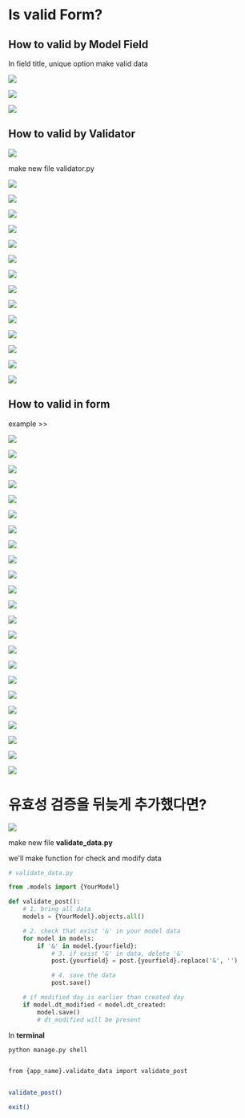 # Is valid Form?

## How to valid by Model Field

In field title, unique option make valid data

![](assets/2023-04-21-02-13-51-image.png)

![](assets/2023-04-21-02-14-18-image.png)

![](assets/2023-04-21-02-14-54-image.png)

## How to valid by Validator

![](assets/2023-04-21-02-19-02-image.png)

make new file validator.py

![](assets/2023-04-21-02-24-44-image.png)

![](assets/2023-04-21-02-25-07-image.png)

![](assets/2023-04-21-02-25-59-image.png)

![](assets/2023-04-21-02-23-26-image.png)

![](assets/2023-04-21-02-26-41-image.png)

![](assets/2023-04-21-02-26-55-image.png)

![](assets/2023-04-21-02-27-27-image.png)

![](assets/2023-04-21-02-27-40-image.png)

![](assets/2023-04-21-02-27-56-image.png)

![](assets/2023-04-21-02-29-36-image.png)

![](assets/2023-04-21-02-22-34-image.png)

![](assets/2023-04-21-02-31-44-image.png)

![](assets/2023-04-21-02-31-59-image.png)

![](assets/2023-04-21-02-33-03-image.png)

## How to valid in form

example >>

![](assets/2023-04-21-02-37-44-image.png)

![](assets/2023-04-21-02-39-43-image.png)

![](assets/2023-04-21-02-40-01-image.png)

![](assets/2023-04-21-02-40-36-image.png)

![](assets/2023-04-21-02-40-51-image.png)

![](assets/2023-04-21-02-41-12-image.png)

![](assets/2023-04-21-02-41-24-image.png)

![](assets/2023-04-21-02-41-47-image.png)

![](assets/2023-04-21-02-42-02-image.png)

![](assets/2023-04-21-02-42-27-image.png)

![](assets/2023-04-21-02-44-26-image.png)

![](assets/2023-04-21-02-44-56-image.png)

![](assets/2023-04-21-02-45-28-image.png)

![](assets/2023-04-21-02-46-08-image.png)

![](assets/2023-04-21-02-46-24-image.png)

![](assets/2023-04-21-02-46-43-image.png)

![](assets/2023-04-21-02-47-17-image.png)

![](assets/2023-04-21-02-47-29-image.png)

![](assets/2023-04-21-02-49-23-image.png)

![](assets/2023-04-21-02-48-21-image.png)

![](assets/2023-04-21-02-48-41-image.png)

![](assets/2023-04-21-02-48-57-image.png)

![](assets/2023-04-21-02-53-49-image.png)

# 유효성 검증을 뒤늦게 추가했다면?

![](assets/2023-04-21-05-32-01-image.png)

make new file **validate_data.py**

we'll make function for check and modify data

```python
# validate_data.py

from .models import {YourModel}

def validate_post():
    # 1. bring all data
    models = {YourModel}.objects.all()

    # 2. check that exist '&' in your model data
    for model in models:
        if '&' in model.{yourfield}:
            # 3. if exist '&' in data, delete '&'
            post.{yourfield} = post.{yourfield}.replace('&', '')

            # 4. save the data
            post.save()

    # if modified day is earlier than created day
    if model.dt_modified < model.dt_created:
        model.save()
        # dt_modified will be present
```

In **terminal**

```bash
python manage.py shell


from {app_name}.validate_data import validate_post


validate_post()

exit()
```
